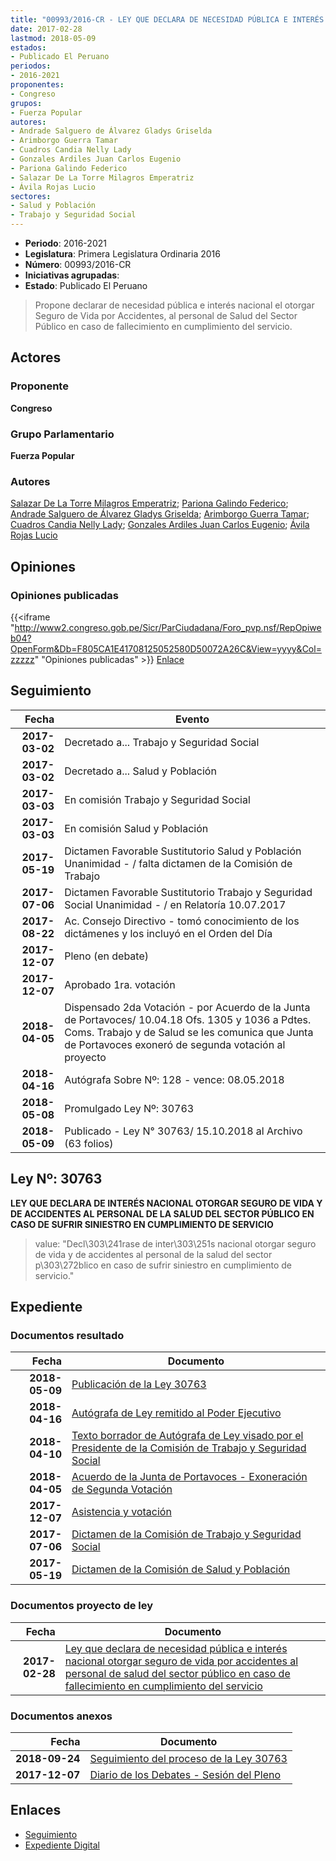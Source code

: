 ```yaml
---
title: "00993/2016-CR - LEY QUE DECLARA DE NECESIDAD PÚBLICA E INTERÉS NACIONAL, OTORGAR SEGURO DE VIDA POR ACCIDENTES, AL PERSONAL DE SALUD DEL SECTOR PÚBLICO EN CASO DE FALLECIMIENTO EN CUMPLIMIENTO DEL SERVICIO"
date: 2017-02-28
lastmod: 2018-05-09
estados:
- Publicado El Peruano
periodos:
- 2016-2021
proponentes:
- Congreso
grupos:
- Fuerza Popular
autores:
- Andrade Salguero de Álvarez Gladys Griselda
- Arimborgo Guerra Tamar
- Cuadros Candia Nelly Lady
- Gonzales Ardiles Juan Carlos Eugenio
- Pariona Galindo Federico
- Salazar De La Torre Milagros Emperatriz
- Ávila Rojas Lucio
sectores:
- Salud y Población
- Trabajo y Seguridad Social
---
```

- **Periodo**: 2016-2021
- **Legislatura**: Primera Legislatura Ordinaria 2016
- **Número**: 00993/2016-CR
- **Iniciativas agrupadas**: 
- **Estado**: Publicado El Peruano

> Propone declarar de necesidad pública e interés nacional el otorgar Seguro de Vida por Accidentes, al personal de Salud del Sector Público en caso de fallecimiento en cumplimiento del servicio.


## Actores

### Proponente

**Congreso**

### Grupo Parlamentario

**Fuerza Popular**

### Autores

[Salazar De La Torre Milagros Emperatriz](mailto:mailto:msalazard@congreso.gob.pe); [Pariona Galindo Federico](mailto:mailto:fpariona@congreso.gob.pe); [Andrade Salguero de Álvarez Gladys Griselda](mailto:mailto:gandrade@congreso.gob.pe); [Arimborgo Guerra Tamar](mailto:mailto:tarimborgo@congreso.gob.pe); [Cuadros Candia Nelly Lady](mailto:mailto:ncuadros@congreso.gob.pe); [Gonzales Ardiles Juan Carlos Eugenio](mailto:mailto:jgonzalesa@congreso.gob.pe); [Ávila Rojas Lucio](mailto:mailto:lavilar@congreso.gob.pe)

## Opiniones

### Opiniones publicadas

{{<iframe "http://www2.congreso.gob.pe/Sicr/ParCiudadana/Foro_pvp.nsf/RepOpiweb04?OpenForm&Db=F805CA1E41708125052580D50072A26C&View=yyyy&Col=zzzzz" "Opiniones publicadas" >}}
[Enlace](http://www2.congreso.gob.pe/Sicr/ParCiudadana/Foro_pvp.nsf/RepOpiweb04?OpenForm&Db=F805CA1E41708125052580D50072A26C&View=yyyy&Col=zzzzz)


## Seguimiento

| Fecha | Evento |
|------:|--------|
| **2017-03-02** | Decretado a... Trabajo y Seguridad Social |
| **2017-03-02** | Decretado a... Salud y Población |
| **2017-03-03** | En comisión Trabajo y Seguridad Social |
| **2017-03-03** | En comisión Salud y Población |
| **2017-05-19** | Dictamen Favorable Sustitutorio Salud y Población Unanimidad - / falta dictamen de la Comisión de Trabajo |
| **2017-07-06** | Dictamen Favorable Sustitutorio Trabajo y Seguridad Social Unanimidad - / en Relatoría 10.07.2017 |
| **2017-08-22** | Ac. Consejo Directivo - tomó conocimiento de los dictámenes y los incluyó en el Orden del Día |
| **2017-12-07** | Pleno (en debate) |
| **2017-12-07** | Aprobado 1ra. votación |
| **2018-04-05** | Dispensado 2da Votación - por Acuerdo de la Junta de Portavoces/ 10.04.18 Ofs. 1305 y 1036 a Pdtes. Coms. Trabajo y de Salud se les comunica que Junta de Portavoces exoneró de segunda votación al proyecto |
| **2018-04-16** | Autógrafa Sobre Nº: 128 - vence: 08.05.2018 |
| **2018-05-08** | Promulgado Ley Nº: 30763 |
| **2018-05-09** | Publicado - Ley N° 30763/ 15.10.2018 al Archivo (63 folios) |

## Ley Nº: 30763

**LEY QUE DECLARA DE INTERÉS NACIONAL OTORGAR SEGURO DE VIDA Y DE ACCIDENTES AL PERSONAL DE LA SALUD DEL SECTOR PÚBLICO EN CASO DE SUFRIR SINIESTRO EN CUMPLIMIENTO DE SERVICIO**

> value: "Decl\303\241rase de inter\303\251s nacional otorgar seguro de vida y de accidentes al personal de la salud del sector p\303\272blico en caso de sufrir siniestro en cumplimiento de servicio."


## Expediente

### Documentos resultado

| Fecha | Documento |
|------:|-----------|
| **2018-05-09** | [Publicación de la Ley 30763](http://www.leyes.congreso.gob.pe/Documentos/2016_2021/ADLP/Normas_Legales/30763-LEY.pdf) |
| **2018-04-16** | [Autógrafa de Ley remitido al Poder Ejecutivo](http://www.leyes.congreso.gob.pe/Documentos/2016_2021/ADLP/Texto_Aprobado/AU0099320180416.pdf) |
| **2018-04-10** | [Texto borrador de Autógrafa de Ley visado por el Presidente de la Comisión de Trabajo y Seguridad Social](http://www.leyes.congreso.gob.pe/Documentos/2016_2021/Texto_Borrador_de_Autografa/BAU0099320180410.PDF) |
| **2018-04-05** | [Acuerdo de la Junta de Portavoces - Exoneración de Segunda Votación](http://www.leyes.congreso.gob.pe/Documentos/2016_2021/Acuerdos/Junta_Portavoces/AJP0099320180405.PDF) |
| **2017-12-07** | [Asistencia y votación](http://www.leyes.congreso.gob.pe/Documentos/2016_2021/Asistencia_y_Votacion/Proyectos_de_Ley/AV0099320171207.pdf) |
| **2017-07-06** | [Dictamen de la Comisión de Trabajo y Seguridad Social](http://www.leyes.congreso.gob.pe/Documentos/2016_2021/Dictamenes/Proyectos_de_Ley/00993DC22MAY20170706.pdf) |
| **2017-05-19** | [Dictamen de la Comisión de Salud y Población](http://www.leyes.congreso.gob.pe/Documentos/2016_2021/Dictamenes/Proyectos_de_Ley/00993DC21MAY20170519.pdf) |

### Documentos proyecto de ley

| Fecha | Documento |
|------:|-----------|
| **2017-02-28** | [Ley que declara de necesidad pública e interés nacional otorgar seguro de vida por accidentes al personal de salud del sector público en caso de fallecimiento en cumplimiento del servicio](http://www.leyes.congreso.gob.pe/Documentos/2016_2021/Proyectos_de_Ley_y_de_Resoluciones_Legislativas/PL0099320170228.pdf) |

### Documentos anexos

| Fecha | Documento |
|------:|-----------|
| **2018-09-24** | [Seguimiento del proceso de la Ley 30763](http://www.leyes.congreso.gob.pe/Documentos/2016_2021/Seguimiento_de_Proyectos_de_Ley/00993PL20180924.PDF) |
| **2017-12-07** | [Diario de los Debates - Sesión del Pleno](http://www.leyes.congreso.gob.pe/Documentos/2016_2021/ADLP/Diario_Debates/30763-TDD.pdf) |

## Enlaces

- [Seguimiento](http://www2.congreso.gob.pe/Sicr/TraDocEstProc/CLProLey2016.nsf/f7fff46988ca05b1052578e100829cc7/280cc076835af46f052580d500717d46?OpenDocument)
- [Expediente Digital](http://www2.congreso.gob.pe/Sicr/TraDocEstProc/Expvirt_2011.nsf/visbusqptramdoc1621/00993?opendocument)

